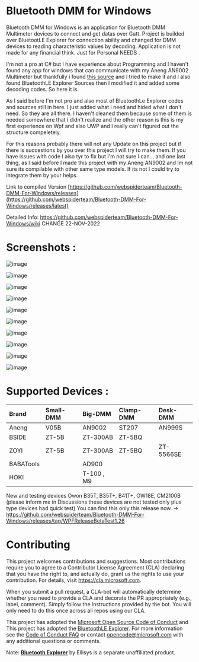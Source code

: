 # Bluetooth DMM for Windows 

Bluetooth DMM for Windows is an application for Bluetooth DMM Multimeter devices to connect and get datas over Gatt. Project is builded over BluetootLE Explorer for connection ability and changed for DMM devices to reading characteristic values by decoding. Application is not made for any financial think. Just for Personal NEEDS .

I'm not a pro at C# but I have experience about Programming and I haven't found any app for windows that can communicate with my Aneng AN9002 Multimeter but thankfully i found [this source](https://github.com/ludwich66/Bluetooth-DMM/wiki/Bluetooth-DMM-11-Byte-Data-Protocol) and I tried to make it and I also found BluetoothLE Explorer Sources then I modified it and added some decoding codes. So here it is. 

As I said before I'm not pro and also most of BluetoothLe Explorer codes and sources still in here. I just added what i need and hided what I don't need. So they are all there. I haven't cleaned them because some of them is needed somewhere that i didn't realize and the other reason is this is my first experience on Wpf and also UWP and I really can't figured out the structure compeletely. 

For this reasons probably there will not any Update on this project but if there is succestions by you over this project I will try to make them. If you have issues with code I also tyr to fix but I'm not sure I can... and one last thing, as I said before I made this project with my Aneng AN9002 and Im not sure its compilable with other same type models. If its not I could try to integrate them by your helps.

Link to compiled Version [https://github.com/webspiderteam/Bluetooth-DMM-For-Windows/releases](https://github.com/webspiderteam/Bluetooth-DMM-For-Windows/releases/latest)

Detailed Info: https://github.com/webspiderteam/Bluetooth-DMM-For-Windows/wiki  CHANGE 22-NOV-2022

# Screenshots :
![image](https://user-images.githubusercontent.com/12202733/213878342-bc5ebad9-2219-4b0c-a7c3-68234b268741.png)

![image](https://user-images.githubusercontent.com/12202733/213878556-d4757904-3075-4bf1-898d-de4daa37a4a2.png)

![image](https://user-images.githubusercontent.com/85828505/180449524-7202afc3-8935-4c3a-a38c-cc5b02f3ba2a.png)

![image](https://user-images.githubusercontent.com/85828505/180449697-e0b7e208-c608-40ab-8d4a-9258311977f9.png)

![image](https://user-images.githubusercontent.com/12202733/213878696-64f3eede-e59d-471c-bc2f-a64727eff2a1.png)

![image](https://user-images.githubusercontent.com/12202733/213880602-4740e381-434b-424e-a9c2-e3d632b00341.png)

![image](https://user-images.githubusercontent.com/12202733/213880631-cc251a16-aa6d-4d88-a94c-8158fa8f9093.png)

![image](https://user-images.githubusercontent.com/12202733/213878839-9d4de690-9065-4909-828c-7cc80ab7a69c.png)

![image](https://user-images.githubusercontent.com/12202733/213878854-979688e2-06bf-432d-95cc-90b077ad0a99.png)

![image](https://user-images.githubusercontent.com/12202733/213878862-7a2ce52c-acb5-4f39-8fda-16d92e261974.png)


# Supported Devices :

|Brand|Small-DMM|Big-DMM|Clamp-DMM|Desk-DMM|
|:--|:--|:--|:--|:--|
|Aneng | V05B  | AN9002     | ST207  | AN999S |
|BSIDE | ZT-5B | ZT-300AB | ZT-5BQ |        |
| ZOYI | ZT-5B | ZT-300AB | ZT-5BQ |ZT-5566SE|
|BABATools |   |AD900     |        |        |
|HOKI |  | T-100 , M9 |  |  |

New and testing devices 
Owon B35T, B35T+, B41T+, OW18E, CM2100B (please inform me in Discussions these devices are not tested only plus type devices had quick test) 
You can find this only this release now. -> https://github.com/webspiderteam/Bluetooth-DMM-For-Windows/releases/tag/WPFReleaseBetaTest1.26
# Contributing

This project welcomes contributions and suggestions.  Most contributions require you to agree to a
Contributor License Agreement (CLA) declaring that you have the right to, and actually do, grant us
the rights to use your contribution. For details, visit https://cla.microsoft.com.

When you submit a pull request, a CLA-bot will automatically determine whether you need to provide
a CLA and decorate the PR appropriately (e.g., label, comment). Simply follow the instructions
provided by the bot. You will only need to do this once across all repos using our CLA.

This project has adopted the [Microsoft Open Source Code of Conduct](https://opensource.microsoft.com/codeofconduct/) and
This project has adopted the [BluetoothLE Explorer](https://github.com/microsoft/BluetoothLEExplorer).
For more information see the [Code of Conduct FAQ](https://opensource.microsoft.com/codeofconduct/faq/) or
contact [opencode@microsoft.com](mailto:opencode@microsoft.com) with any additional questions or comments.

Note: **[Bluetooth Explorer](https://www.ellisys.com/products/bex400)** by Ellisys is a separate unaffiliated product.
